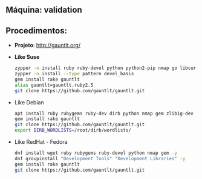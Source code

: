 Máquina: validation
-------------------

Procedimentos:
--------------

* **Projeto**: http://gauntlt.org/

* **Like Suse**
  ```bash
  zypper -n install ruby ruby-devel python python2-pip nmap go libcurl-devel git
  zypper -n install --type pattern devel_basis
  gem install rake gauntlt
  alias gauntlt=gauntlt.ruby2.5
  git clone https://github.com/gauntlt/gauntlt.git
  ```

* Like Debian
  ```bash
  apt install ruby rubygems ruby-dev dirb python nmap gem zlib1g-dev zlib1g build-essential -y
  gem install rake gauntlt
  git clone https://github.com/gauntlt/gauntlt.git
  export DIRB_WORDLISTS=/root/dirb/wordlists/
  ```

* Like RedHat - Fedora
  ```bash
  dnf install wget ruby rubygems ruby-devel python nmap gem -y
  dnf groupinstall "Development Tools" "Development Libraries" -y
  gem install rake gauntlt
  git clone https://github.com/gauntlt/gauntlt.git
  ```
